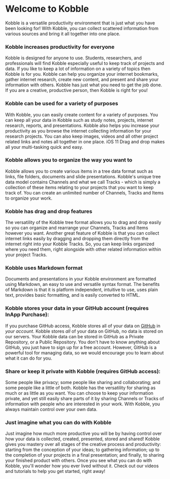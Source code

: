 # Welcome to Kobble
Kobble is a versatile productivity environment that is just what you have been looking for!
With Kobble, you can collect scattered information from various sources and bring it all together into one place.

### Kobble increases productivity for everyone
Kobble is designed for anyone to use.
Students, researchers, and professionals will find Kobble especially useful to keep track of projects and data.
If you like to keep a lot of information on a variety of topics then Kobble is for you.
Kobble can help you organize your internet bookmarks, gather internet research, create new content, and present and share your information with others. Kobble has just what you need to get the job done.
If you are a creative, productive person, then Kobble is right for you!

### Kobble can be used for a variety of purposes
With Kobble, you can easily create content for a variety of purposes.
You can keep all your data in Kobble such as study notes, projects, internet research, reports, and presentations. 
Kobble also helps you increase your productivity as you browse the internet collecting information for your research projects.
You can also keep images, videos and all other project related links and notes all together in one place. iOS 11 Drag and drop makes all your multi-tasking quick and easy. 

### Kobble allows you to organize the way you want to
Kobble allows you to create various items in a tree data format such as links, file folders, documents and slide presentations.
Kobble's unique tree data model contains Channels and what we call Tracks - which is simply a collection of these items relating to your projects that you want to keep track of.
You can create an unlimited number of Channels, Tracks and Items to organize your work. 

### Kobble has drag and drop features
The versatility of the Kobble tree format allows you to drag and drop easily so you can organize and rearrange your Channels, Tracks and Items however you want.
Another great feature of Kobble is that you can collect internet links easily by dragging and dropping them directly from the internet right into your Kobble Tracks. 
So, you can keep links organized where you need them, right alongside with other related information within your project Tracks.

### Kobble uses Markdown format
Documents and presentations in your Kobble environment are formatted using Markdown, an easy to use and versatile syntax format.  The benefits of Markdown is that it is platform independent, intuitive to use, uses plain text, provides basic formatting, and is easily converted to HTML.

### Kobble stores your data in your GitHub account (requires InApp Purchase):
If you purchase GitHub access, Kobble stores all of your data on [GitHub](https://github.com) in *your account*. Kobble stores *all* of your data on GitHub, no data is stored on our servers. Your Kobble data can be stored in GitHub as a Private Repository, or a Public Repository. 
You don't have to know anything about GitHub, you just have to sign up for a free account. However, GitHub is a powerful tool for managing data, so we would encourage you to learn about what it can do for you.  

### Share or keep it private with Kobble (requires GitHub access):
Some people like privacy; some people like sharing and collaborating; and some people like a little of both. 
Kobble has the versatility for sharing as much or as little as you want. 
You can choose to keep your information private, and yet still easily share parts of it by sharing Channels or Tracks of information with people who are interested in your work. 
With Kobble, you always maintain control over your own data.

### Just imagine what you can do with Kobble
Just imagine how much more productive you will be by having control over how your data is collected, created, presented, stored and shared!
Kobble gives you mastery over all stages of the creative process and productivity: starting from the conception of your ideas; to gathering information; up to the completion of your projects in a final presentation; and finally, to sharing your finished product with others. 
Once you see what you can do with Kobble, you'll wonder how you ever lived without it. 
Check out our videos and tutorials to help you get started, right away!
